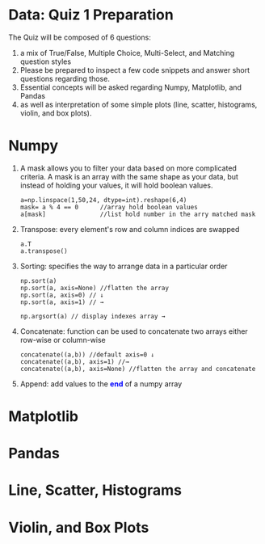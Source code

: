 # Data: Quiz 1 Preparation

 The Quiz will be composed of 6 questions:
 1. a mix of True/False, Multiple Choice, Multi-Select, and Matching question styles
 2. Please be prepared to inspect a few code snippets and answer short questions regarding those. 
 3. Essential concepts will be asked regarding Numpy, Matplotlib, and Pandas 
 4. as well as interpretation of some simple plots (line, scatter, histograms, violin, and box plots).

# Numpy

1. A mask allows you to filter your data based on more complicated criteria.
   A mask is an array with the same shape as your data, but instead of holding your values, it will hold boolean values.
   ```
   a=np.linspace(1,50,24, dtype=int).reshape(6,4)
   mask= a % 4 == 0      //array hold boolean values
   a[mask]               //list hold number in the arry matched mask
   ```
2. Transpose: every element's row and column indices are swapped
   ```
   a.T
   a.transpose()
   ```
3. Sorting: specifies the way to arrange data in a particular order
   ```
   np.sort(a)
   np.sort(a, axis=None) //flatten the array
   np.sort(a, axis=0) // ↓ 
   np.sort(a, axis=1) // →
   
   np.argsort(a) // display indexes array →
   ```
4. Concatenate: function can be used to concatenate two arrays either row-wise or column-wise
   ```
   concatenate((a,b)) //default axis=0 ↓ 
   concatenate((a,b), axis=1) //→
   concatenate((a,b), axis=None) //flatten the array and concatenate
   ```
5. Append: add values to the <span style="color:blue"> **end** </span> of a numpy array

# Matplotlib

# Pandas

# Line, Scatter, Histograms

# Violin, and Box Plots
